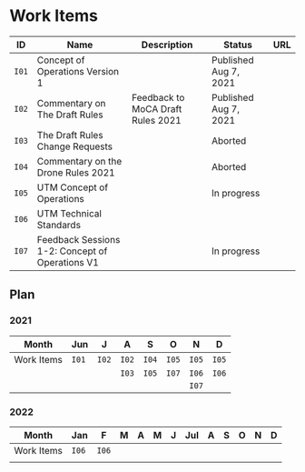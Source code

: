 # Work Items

| ID    | Name                                            | Description                       | Status                | URL                                                                                                                                                                    |
| ----- | ----------------------------------------------- | --------------------------------- | --------------------- | ------------------------------------------------------------                                                                                                           |
| `I01` | Concept of Operations Version 1                 |                                   | Published Aug 7, 2021 | [<i class="fa fa-link"></i>](./i01.md) <a href="https://drive.google.com/file/d/1Zrya_vejcsEr1uukkUQC2H03gTFQDq7w/view" target="_blank"><i class="fa fa-link"></i></a> |
| `I02` | Commentary on The Draft Rules                   | Feedback to MoCA Draft Rules 2021 | Published Aug 7, 2021 | <a href="https://pn.ispirt.in/ispirt-response-drone-rules-2021/" target="_blank"><i class="fa fa-link"></i></i></a>                                                    |
| `I03` | The Draft Rules Change Requests                 |                                   | Aborted               |                                                                                                                                                                        |
| `I04` | Commentary on the Drone Rules 2021              |                                   | Aborted               |                                                                                                                                                                        |
| `I05` | UTM Concept of Operations                       |                                   | In progress           | [<i class="fa fa-link"></i>](./i05.md)                                                                                                                                 |
| `I06` | UTM Technical Standards                         |                                   |                       | [<i class="fa fa-link"></i>](./i06.md)                                                                                                                                 |
| `I07` | Feedback Sessions 1-2: Concept of Operations V1 |                                   | In progress           | [<i class="fa fa-link"></i>](./i07.md)                                                                                                                                 |

## Plan

### 2021 

| Month      | Jun   | J     | A     | S     | O     | N     | D     |
| --         | ---   | --    | --    | --    | --    | --    | --    |
| Work Items | `I01` | `I02` | `I02` | `I04` | `I05` | `I05` | `I05` |
|            |       |       | `I03` | `I05` | `I07` | `I06` | `I06` |
|            |       |       |       |       |       | `I07` |       |

### 2022

| Month      | Jan   | F     | M  | A  | M  | J  | Jul | A  | S  | O  | N  | D  |
| --         | ---   | --    | -- | -- | -- | -- | --  | -- | -- | -- | -- | -- |
| Work Items | `I06` | `I06` |    |    |    |    |     |    |    |    |    |    |
|            |       |       |    |    |    |    |     |    |    |    |    |    |

